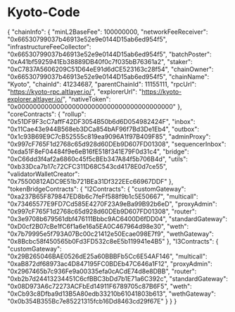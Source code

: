 # Kyoto-Code

{
  "chainInfo": {
    "minL2BaseFee": 100000000,
    "networkFeeReceiver": "0x66530799037b46913e52e9e0144D15ab6ed954f5",
    "infrastructureFeeCollector": "0x66530799037b46913e52e9e0144D15ab6ed954f5",
    "batchPoster": "0xA41bf5925941Eb38889DB40f0c7f035bB76361a2",
    "staker": "0xC7837A5606209C51D64eE91d6dCE523163c28f54",
    "chainOwner": "0x66530799037b46913e52e9e0144D15ab6ed954f5",
    "chainName": "Kyoto",
    "chainId": 41234687,
    "parentChainId": 11155111,
    "rpcUrl": "https://kyoto-rpc.altlayer.io/",
    "explorerUrl": "https://kyoto-explorer.altlayer.io/",
    "nativeToken": "0x0000000000000000000000000000000000000000"
  },
  "coreContracts": {
    "rollup": "0x51DF9F3cC7affF42DF3054B50b6d6D054982424F",
    "inbox": "0x11Cae43e944B568eb3DCa854bAF96f7Bd3De1Eb4",
    "outbox": "0x1c93B69E9C7cB52555c819ea9096A1f97B409F85",
    "adminProxy": "0x997cF765F1d2768c65d928d60DEb9D607FD01308",
    "sequencerInbox": "0xda51F8eF04484f9e6eB16fE518f341E79F0d31c4",
    "bridge": "0xC66dd3f4af2a6860c45f5cBEb347A84f5b706B4d",
    "utils": "0xb33Dca7b17c72CFC311D68C543cd4178E0d7ce55",
    "validatorWalletCreator": "0x75500812ADC9E51b721BEa31Df322EEc66967DDF"
  },
  "tokenBridgeContracts": {
    "l2Contracts": {
      "customGateway": "0xa237B65F879847ED8b6c7feFf588f9b1c5E50667",
      "multicall": "0x73465577E9FD7Cd585E4270F23A9eBa99B92b6eD",
      "proxyAdmin": "0x997cF765F1d2768c65d928d60DEb9D607FD01308",
      "router": "0x3e9708b679561dbf476111Bbbc9AC6400D6fDD04",
      "standardGateway": "0xD0cf2B07cBe1fC6f1a6e16a5EA0C467964d98e30",
      "weth": "0x7b79995e5f793A07Bc00c21412e50Ecae098E7f9",
      "wethGateway": "0x8Bcbc58f450565b0Fd3FD532c8eE5b119941e4B5"
    },
    "l3Contracts": {
      "customGateway": "0x29B265046BAE0526dE25a60BBBFb5Cc6E54AF146",
      "multicall": "0xaB872df68973ac4D847195FC0BDEb47C646a1F12",
      "proxyAdmin": "0x2967465b7c936Fe9a00335efa0cACdE74d8e8DBB",
      "router": "0xb2b7d24413234451C6cfBBC3bDd7b1E71a6C392c",
      "standardGateway": "0x08D973A6c72273ACFbEd14911F6789705c87B6F5",
      "weth": "0xCb93c8Dfba9d13B5A80edb33210b61041803b613",
      "wethGateway": "0x0b354B355Bc7e85221315fcb16Dd8463cd29f67E"
    }
  }
}
